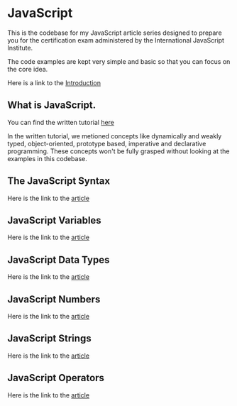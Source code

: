 # JavaScript
This is the codebase for my JavaScript article series designed to prepare you for the 
certification exam administered by the International JavaScript Institute.

The code examples are kept very simple and basic so that you can focus on the core idea.

Here is a link to the [Introduction](https://docs.google.com/document/d/1TsKAGbldpaQ-Rmh6n99OLXfzKIYrhmOtnL3Qb_11Mr0/edit?usp=sharing)

## What is JavaScript.
You can find the written tutorial [here](https://docs.google.com/document/d/1GZhZ5dejOGhwRPLqGPSTrPdys6ZgJyc9PSRtklGKCgg/edit?usp=sharing)

In the written tutorial, we metioned concepts like dynamically and weakly typed, 
object-oriented, prototype based, imperative and declarative programming. These concepts
won't be fully grasped without looking at the examples in this codebase.

## The JavaScript Syntax
Here is the link to the [article](https://docs.google.com/document/d/1xrcUlWNX-xm93sVvYVHlhkeYlgq7Ypf951vK47mmRfk/edit?usp=sharing)

## JavaScript Variables
Here is the link to the [article](https://docs.google.com/document/d/14CFpES2KbpG3vWIpxwgIP0_kLLS__UrDLOjAthgNAfY/edit?usp=sharing)

## JavaScript Data Types
Here is the link to the [article](https://docs.google.com/document/d/198_8gmEbTQGhJA4kxpDZYVa5BG1iXofqE4zC90mRPA4/edit?usp=sharing)

## JavaScript Numbers
Here is the link to the [article](https://docs.google.com/document/d/1-eh0tpbmZPCS1mAnzRIfbAIk6Xy2uFzKwHd5YDLzD-U/edit?usp=sharing)

## JavaScript Strings
Here is the link to the [article](https://docs.google.com/document/d/1nSv_WOLSPPugjZmC0Fi0GDtIFK-4b8_Z1XxFby5Zc40/edit?usp=sharing)

## JavaScript Operators
Here is the link to the [article](https://docs.google.com/document/d/1r9n61DYS4V__Qb3A7QAUBTkooc4hkZkTnmRj1YIOJvQ/edit?usp=sharing)